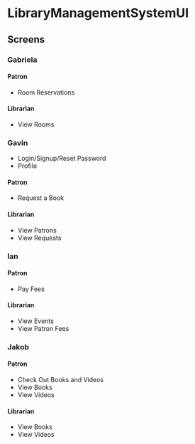 # LibraryManagementSystemUI

## Screens

### Gabriela
#### Patron
- Room Reservations

#### Librarian
- View Rooms

### Gavin
- Login/Signup/Reset Password
- Profile

#### Patron
- Request a Book

#### Librarian
- View Patrons
- View Requests


### Ian
#### Patron
- Pay Fees

#### Librarian
- View Events
- View Patron Fees

### Jakob
#### Patron
- Check Out Books and Videos
- View Books
- View Videos

#### Librarian
- View Books
- View Videos

